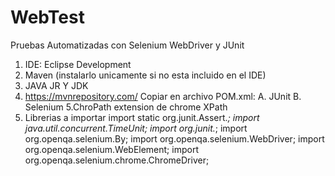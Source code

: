 # WebTest
Pruebas Automatizadas con Selenium WebDriver y JUnit 

1. IDE: Eclipse Development 
2. Maven (instalarlo unicamente si no esta incluido en el IDE)
3. JAVA JR Y JDK
4. https://mvnrepository.com/ Copiar en archivo POM.xml:
	A. JUnit
	B. Selenium
5.ChroPath extension de chrome XPath
6. Librerias a importar
import static org.junit.Assert.*;
import java.util.concurrent.TimeUnit;
import org.junit.*;
import org.openqa.selenium.By;
import org.openqa.selenium.WebDriver;
import org.openqa.selenium.WebElement;
import org.openqa.selenium.chrome.ChromeDriver;
